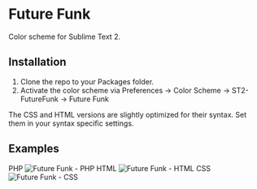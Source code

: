# Future Funk #
Color scheme for Sublime Text 2.

## Installation ##
1. Clone the repo to your Packages folder.
2. Activate the color scheme via Preferences -> Color Scheme -> ST2-FutureFunk -> Future Funk

The CSS and HTML versions are slightly optimized for their syntax. Set them in your syntax specific settings.

## Examples ##
PHP
![Future Funk - PHP](https://raw.github.com/Twiebie/ST2-FutureFunk/master/examples/FutureFunk-PHP.jpg)
HTML
![Future Funk - HTML](https://raw.github.com/Twiebie/ST2-FutureFunk/master/examples/FutureFunk-HTML.jpg)
CSS
![Future Funk - CSS](https://raw.github.com/Twiebie/ST2-FutureFunk/master/examples/FutureFunk-CSS.jpg)